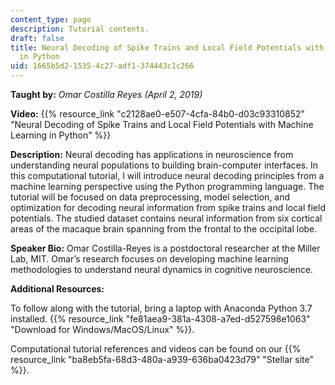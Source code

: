 ```yaml
---
content_type: page
description: Tutorial contents.
draft: false
title: Neural Decoding of Spike Trains and Local Field Potentials with Machine Learning
  in Python
uid: 1665b5d2-1535-4c27-adf1-374443c1c266
---
```

**Taught by:** *Omar Costilla Reyes (April 2, 2019)*

**Video:** {{% resource_link "c2128ae0-e507-4cfa-84b0-d03c93310852" "Neural Decoding of Spike Trains and Local Field Potentials with Machine Learning in Python" %}}

**Description:** Neural decoding has applications in neuroscience from understanding neural populations to building brain-computer interfaces. In this computational tutorial, I will introduce neural decoding principles from a machine learning perspective using the Python programming language. The tutorial will be focused on data preprocessing, model selection, and optimization for decoding neural information from spike trains and local field potentials. The studied dataset contains neural information from six cortical areas of the macaque brain spanning from the frontal to the occipital lobe.

**Speaker Bio:** Omar Costilla-Reyes is a postdoctoral researcher at the Miller Lab, MIT. Omar’s research focuses on developing machine learning methodologies to understand neural dynamics in cognitive neuroscience.

**Additional Resources:**

To follow along with the tutorial, bring a laptop with Anaconda Python 3.7 installed. {{% resource_link "fe81aea9-381a-4308-a7ed-d527598e1063" "Download for Windows/MacOS/Linux" %}}.

Computational tutorial references and videos can be found on our {{% resource_link "ba8eb5fa-68d3-480a-a939-636ba0423d79" "Stellar site" %}}.